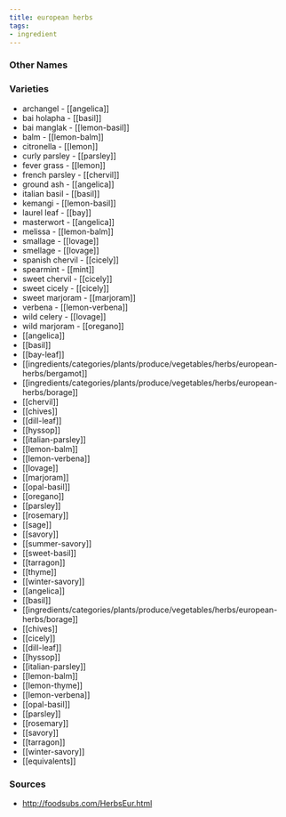```yaml
---
title: european herbs
tags:
- ingredient
---
```



### Other Names


### Varieties

* archangel - [[angelica]]
* bai holapha - [[basil]]
* bai manglak - [[lemon-basil]]
* balm - [[lemon-balm]]
* citronella - [[lemon]]
* curly parsley - [[parsley]]
* fever grass - [[lemon]]
* french parsley - [[chervil]]
* ground ash - [[angelica]]
* italian basil - [[basil]]
* kemangi - [[lemon-basil]]
* laurel leaf - [[bay]]
* masterwort - [[angelica]]
* melissa - [[lemon-balm]]
* smallage - [[lovage]]
* smellage - [[lovage]]
* spanish chervil - [[cicely]]
* spearmint - [[mint]]
* sweet chervil - [[cicely]]
* sweet cicely - [[cicely]]
* sweet marjoram - [[marjoram]]
* verbena - [[lemon-verbena]]
* wild celery - [[lovage]]
* wild marjoram - [[oregano]]
* [[angelica]]
* [[basil]]
* [[bay-leaf]]
* [[ingredients/categories/plants/produce/vegetables/herbs/european-herbs/bergamot]]
* [[ingredients/categories/plants/produce/vegetables/herbs/european-herbs/borage]]
* [[chervil]]
* [[chives]]
* [[dill-leaf]]
* [[hyssop]]
* [[italian-parsley]]
* [[lemon-balm]]
* [[lemon-verbena]]
* [[lovage]]
* [[marjoram]]
* [[opal-basil]]
* [[oregano]]
* [[parsley]]
* [[rosemary]]
* [[sage]]
* [[savory]]
* [[summer-savory]]
* [[sweet-basil]]
* [[tarragon]]
* [[thyme]]
* [[winter-savory]]
* [[angelica]]
* [[basil]]
* [[ingredients/categories/plants/produce/vegetables/herbs/european-herbs/borage]]
* [[chives]]
* [[cicely]]
* [[dill-leaf]]
* [[hyssop]]
* [[italian-parsley]]
* [[lemon-balm]]
* [[lemon-thyme]]
* [[lemon-verbena]]
* [[opal-basil]]
* [[parsley]]
* [[rosemary]]
* [[savory]]
* [[tarragon]]
* [[winter-savory]]
* [[equivalents]]

### Sources
* http://foodsubs.com/HerbsEur.html
